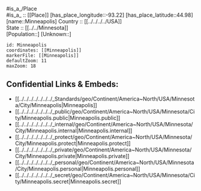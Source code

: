 ﻿---
location: [44.98,-93.22] 
mapzoom: [7,12] 
mapmarker: city 
type: City
tags:
- geo/City


SpocWebEntityId: 32497
isDeleted: false
confidential: public

---
#is_a_/Place  
#is_a_ :: [[Place]] 
[has_place_longitude::-93.22] 
[has_place_latitude::44.98] 
[name::Minneapolis] 
Country :: [[../../../../USA]]  
State :: [[../../Minnesota]]  
[Population::] 
[Unknown::] 


```leaflet
id: Minneapolis
coordinates: [[Minneapolis]] 
markerFile: [[Minneapolis]] 
defaultZoom: 11 
maxZoom: 18
```


## Confidential Links & Embeds: 
- [[../../../../../../../_Standards/geo/Continent/America~North/USA/Minnesota/City/Minneapolis|Minneapolis]] 
- [[../../../../../../../_public/geo/Continent/America~North/USA/Minnesota/City/Minneapolis.public|Minneapolis.public]] 
- [[../../../../../../../_internal/geo/Continent/America~North/USA/Minnesota/City/Minneapolis.internal|Minneapolis.internal]] 
- [[../../../../../../../_protect/geo/Continent/America~North/USA/Minnesota/City/Minneapolis.protect|Minneapolis.protect]] 
- [[../../../../../../../_private/geo/Continent/America~North/USA/Minnesota/City/Minneapolis.private|Minneapolis.private]] 
- [[../../../../../../../_personal/geo/Continent/America~North/USA/Minnesota/City/Minneapolis.personal|Minneapolis.personal]] 
- [[../../../../../../../_secret/geo/Continent/America~North/USA/Minnesota/City/Minneapolis.secret|Minneapolis.secret]] 
